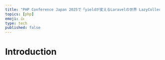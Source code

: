 ```yaml
---
title: "PHP Conference Japan 2025で「yieldが変えるLaravelの世界 LazyCollection徹底入門」というテーマで登壇しました"
topics: [php]
emoji: 👍
type: tech
published: false
---
```




# Introduction
